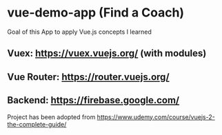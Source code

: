# vue-demo-app (Find a Coach)
Goal of this App to apply Vue.js concepts I learned

## Vuex: https://vuex.vuejs.org/ (with modules)
## Vue Router: https://router.vuejs.org/
## Backend: https://firebase.google.com/

Project has been adopted from https://www.udemy.com/course/vuejs-2-the-complete-guide/
